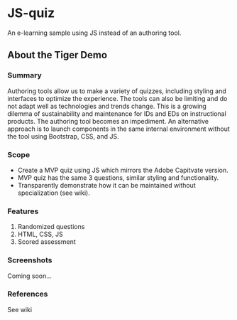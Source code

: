 # JS-quiz
An e-learning sample using JS instead of an authoring tool.

## About the Tiger Demo

### Summary
Authoring tools allow us to make a variety of quizzes, including styling and interfaces to optimize the experience. The tools can also be limiting and do not adapt well as technologies and trends change. This is a growing dilemma of sustainability and maintenance for IDs and EDs on instructional products. The authoring tool becomes an impediment. An alternative approach is to launch components in the same internal environment without the tool using Bootstrap, CSS, and JS.

### Scope
- Create a MVP quiz using JS which mirrors the Adobe Capitvate version. 
- MVP quiz has the same 3 questions, similar styling and functionality. 
- Transparently demonstrate how it can be maintained without specialization (see wiki).

### Features
1. Randomized questions
2. HTML, CSS, JS
3. Scored assessment

### Screenshots
Coming soon...
### References
See wiki
